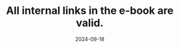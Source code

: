 ---
N: '147'
Rubrique: Liens
title: All internal links in the e-book are valid.
abstract: 
categories: ["Links"]
agrege: O4147-E051
opquast: '4 147'
indiceebook: '51'
description: "Rule n° 051"
before: "050"
weight: "051"
after: "052"
actif: '1'
layout: rules
date: 2024-09-18
tags: ["", ""]
objectif: ["", ""]
Meo: [""]
Controle: [""
]
epubcheck: 
ace: 
humancheck: true
Source: ["Opquast"]
Referentiel: [""]
Steps: ["", ""]
---